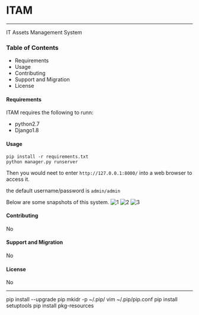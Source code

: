 # ITAM
---
IT Assets Management System

### Table of Contents
* Requirements
* Usage
* Contributing
* Support and Migration
* License
#### Requirements
ITAM requires the following to runn:
* python2.7
* Django1.8

#### Usage
```
pip install -r requirements.txt
python manager.py runserver

```
Then you would neet to enter `http://127.0.0.1:8000/` into a web browser to access it.

the default username/password is `admin/admin`

Below are some snapshots of this system.
![1](https://github.com/jidong9527/itam/raw/master/screenshots/1.png)
![2](https://github.com/jidong9527/itam/raw/master/screenshots/2.png)
![3](https://github.com/jidong9527/itam/raw/master/screenshots/3.png)

#### Contributing
No

#### Support and Migration
No
#### License
No

---
pip install --upgrade pip
mkidr -p ~/.pip/
vim ~/.pip/pip.conf
pip install setuptools
pip install pkg-resources


